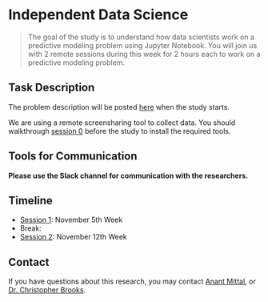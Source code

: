 <!-- Remove all the comments for each group repo -->

# Independent Data Science

> The goal of the study is to understand how data scientists work on a predictive modeling problem using Jupyter Notebook. You will join us with 2 remote sessions during this week for 2 hours each to work on a predictive modeling problem. 

## Task Description
<!-- Change the link to overview, move other mds into /unreleased for session 0 -->
The problem description will be posted [here](overview.md) when the study starts. 

We are using a remote screensharing tool to collect data. You should walkthrough [session 0](session0.md) before the study to install the required tools.

## Tools for Communication
<!-- For groups using Slack -->
**Please use the Slack channel for communication with the researchers.**  


## Timeline
<!-- Change the timeline for each group! --> 
- [Session 1](session1.md): November 5th Week
- Break:  
- [Session 2](session2.md): November 12th Week


## Contact

If you have questions about this research, you may contact [Anant Mittal](mailto:anmittal@umich.edu), or [Dr. Christopher Brooks](mailto:brooksch@umich.edu).
